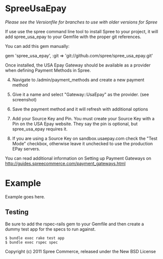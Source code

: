 SpreeUsaEpay
============

*Please see the Versionfile for branches to use with older versions for Spree*

If use use the spree command line tool to install Spree to your project, it will
add spree_usa_epay to your Gemfile with the proper git references.

You can add this gem manually:

  gem 'spree_usa_epay', :git => 'git://github.com/spree/spree_usa_epay.git'


Once installed, the USA Epay Gateway should be available as a provider when defining Payment Methods in Spree.

4. Navigate to /admin/payment_methods and create a new payment method

5. Give it a name and select "Gateway::UsaEpay" as the provider. (see screenshot)

6. Save the payment method and it will refresh with additional options

7. Add your Source Key and Pin. You must create your Source Key with a
   Pin on the USA Epay website. They say the pin is optional, but
   spree_usa_epay requires it.

8. If you are using a Source Key on sandbox.usaepay.com check the "Test Mode" checkbox, otherwise
leave it unchecked to use the production EPay servers.

You can read additional information on Setting up Payment Gateways on http://guides.spreecommerce.com/payment_gateways.html

Example
=======

Example goes here.

Testing
-------

Be sure to add the rspec-rails gem to your Gemfile and then create a dummy test app for the specs to run against.

    $ bundle exec rake test app
    $ bundle exec rspec spec

Copyright (c) 2011 Spree Commerce, released under the New BSD License
